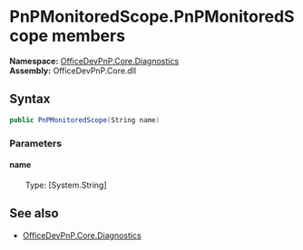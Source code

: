 # PnPMonitoredScope.PnPMonitoredScope members 
**Namespace:** [OfficeDevPnP.Core.Diagnostics](OfficeDevPnP.Core.Diagnostics.md)  
**Assembly:** OfficeDevPnP.Core.dll  
## Syntax
```C#
public PnPMonitoredScope(String name)
```
### Parameters
#### name
&emsp;&emsp;Type: [System.String] 
#### 
## See also
- [OfficeDevPnP.Core.Diagnostics](OfficeDevPnP.Core.Diagnostics.md)
